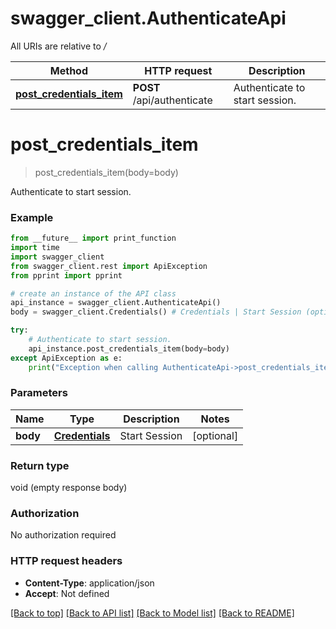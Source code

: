 # swagger_client.AuthenticateApi

All URIs are relative to */*

Method | HTTP request | Description
------------- | ------------- | -------------
[**post_credentials_item**](AuthenticateApi.md#post_credentials_item) | **POST** /api/authenticate | Authenticate to start session.

# **post_credentials_item**
> post_credentials_item(body=body)

Authenticate to start session.

### Example
```python
from __future__ import print_function
import time
import swagger_client
from swagger_client.rest import ApiException
from pprint import pprint

# create an instance of the API class
api_instance = swagger_client.AuthenticateApi()
body = swagger_client.Credentials() # Credentials | Start Session (optional)

try:
    # Authenticate to start session.
    api_instance.post_credentials_item(body=body)
except ApiException as e:
    print("Exception when calling AuthenticateApi->post_credentials_item: %s\n" % e)
```

### Parameters

Name | Type | Description  | Notes
------------- | ------------- | ------------- | -------------
 **body** | [**Credentials**](Credentials.md)| Start Session | [optional] 

### Return type

void (empty response body)

### Authorization

No authorization required

### HTTP request headers

 - **Content-Type**: application/json
 - **Accept**: Not defined

[[Back to top]](#) [[Back to API list]](../README.md#documentation-for-api-endpoints) [[Back to Model list]](../README.md#documentation-for-models) [[Back to README]](../README.md)

